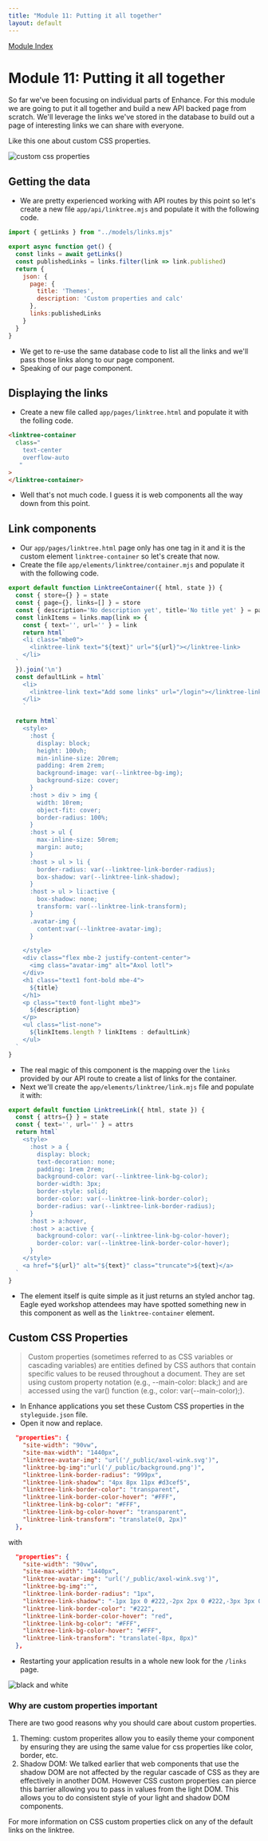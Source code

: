 ```yaml
---
title: "Module 11: Putting it all together"
layout: default
---
```


[Module Index](/enhance-workshop)

# Module 11: Putting it all together

So far we've been focusing on individual parts of Enhance. For this module we are going to put it all together and build a new API backed page from scratch. We'll leverage the links we've stored in the database to build out a page of interesting links we can share with everyone.

Like this one about custom CSS properties.

![custom css properties](./images/linktree.png)

## Getting the data

- We are pretty experienced working with API routes by this point so let's create a new file `app/api/linktree.mjs` and populate it with the following code.

```javascript
import { getLinks } from "../models/links.mjs"

export async function get() {
  const links = await getLinks()
  const publishedLinks = links.filter(link => link.published)
  return {
    json: {
      page: {
        title: 'Themes',
        description: 'Custom properties and calc'
      },
      links:publishedLinks
    }
  }
}
```
- We get to re-use the same database code to list all the links and we'll pass those links along to our page component.
- Speaking of our page component.

## Displaying the links

- Create a new file called `app/pages/linktree.html` and populate it with the folling code.

```html
<linktree-container
  class="
    text-center
    overflow-auto
   "
>
</linktree-container>
```

- Well that's not much code. I guess it is web components all the way down from this point.

## Link components

- Our `app/pages/linktree.html` page only has one tag in it and it is the custom element `linktree-container` so let's create that now.
- Create the file `app/elements/linktree/container.mjs` and populate it with the following code.

```javascript
export default function LinktreeContainer({ html, state }) {
  const { store={} } = state
  const { page={}, links=[] } = store
  const { description='No description yet', title='No title yet' } = page
  const linkItems = links.map(link => {
    const { text='', url='' } = link
    return html`
    <li class="mbe0">
      <linktree-link text="${text}" url="${url}"></linktree-link>
    </li>
  `
  }).join('\n')
  const defaultLink = html`
    <li>
      <linktree-link text="Add some links" url="/login"></linktree-link>
    </li>
    `

  return html`
    <style>
      :host {
        display: block;
        height: 100vh;
        min-inline-size: 20rem;
        padding: 4rem 2rem;
        background-image: var(--linktree-bg-img);
        background-size: cover;
      }
      :host > div > img {
        width: 10rem;
        object-fit: cover;
        border-radius: 100%;
      }
      :host > ul {
        max-inline-size: 50rem;
        margin: auto;
      }
      :host > ul > li {
        border-radius: var(--linktree-link-border-radius);
        box-shadow: var(--linktree-link-shadow);
      }
      :host > ul > li:active {
        box-shadow: none;
        transform: var(--linktree-link-transform);
      }
      .avatar-img {
        content:var(--linktree-avatar-img);
      }

    </style>
    <div class="flex mbe-2 justify-content-center">
      <img class="avatar-img" alt="Axol lotl">
    </div>
    <h1 class="text1 font-bold mbe-4">
      ${title}
    </h1>
    <p class="text0 font-light mbe3">
      ${description}
    </p>
    <ul class="list-none">
      ${linkItems.length ? linkItems : defaultLink}
    </ul>
  `
}
```

- The real magic of this component is the mapping over the `links` provided by our API route to create a list of links for the container.
- Next we'll create the `app/elements/linktree/link.mjs` file and populate it with:

```javascript
export default function LinktreeLink({ html, state }) {
  const { attrs={} } = state
  const { text='', url='' } = attrs
  return html`
    <style>
      :host > a {
        display: block;
        text-decoration: none;
        padding: 1rem 2rem;
        background-color: var(--linktree-link-bg-color);
        border-width: 3px;
        border-style: solid;
        border-color: var(--linktree-link-border-color);
        border-radius: var(--linktree-link-border-radius);
      }
      :host > a:hover,
      :host > a:active {
        background-color: var(--linktree-link-bg-color-hover);
        border-color: var(--linktree-link-border-color-hover);
      }
    </style>
    <a href="${url}" alt="${text}" class="truncate">${text}</a>
  `
}
```

- The element itself is quite simple as it just returns an styled anchor tag. Eagle eyed workshop attendees may have spotted something new in this component as well as the `linktree-container` element.

## Custom CSS Properties

> Custom properties (sometimes referred to as CSS variables or cascading variables) are entities defined by CSS authors that contain specific values to be reused throughout a document. They are set using custom property notation (e.g., --main-color: black;) and are accessed using the var() function (e.g., color: var(--main-color);).

- In Enhance applications you set these Custom CSS properties in the `styleguide.json` file.
- Open it now and replace.

```json
  "properties": {
    "site-width": "90vw",
    "site-max-width": "1440px",
    "linktree-avatar-img": "url('/_public/axol-wink.svg')",
    "linktree-bg-img":"url('/_public/background.png')",
    "linktree-link-border-radius": "999px",
    "linktree-link-shadow": "4px 8px 11px #d3cef5",
    "linktree-link-border-color": "transparent",
    "linktree-link-border-color-hover": "#FFF",
    "linktree-link-bg-color": "#FFF",
    "linktree-link-bg-color-hover": "transparent",
    "linktree-link-transform": "translate(0, 2px)"
  },
```

with

```json
  "properties": {
    "site-width": "90vw",
    "site-max-width": "1440px",
    "linktree-avatar-img": "url('/_public/axol-wink.svg')",
    "linktree-bg-img":"",
    "linktree-link-border-radius": "1px",
    "linktree-link-shadow": "-1px 1px 0 #222,-2px 2px 0 #222,-3px 3px 0 #222,-4px 4px 0 #222,-5px 5px 0 #222,-6px 6px 0 #222,-7px 7px 0 #222,-8px 8px 0 #222",
    "linktree-link-border-color": "#222",
    "linktree-link-border-color-hover": "red",
    "linktree-link-bg-color": "#FFF",
    "linktree-link-bg-color-hover": "#FFF",
    "linktree-link-transform": "translate(-8px, 8px)"
  },
```

- Restarting your application results in a whole new look for the `/links` page.

![black and white](./images/linktree-bw.png)

### Why are custom properties important

There are two good reasons why you should care about custom properties.

1. Theming: custom properites allow you to easily theme your component by ensuring they are using the same value for css properties like color, border, etc.
2. Shadow DOM: We talked earlier that web components that use the shadow DOM are not affected by the regular cascade of CSS as they are effectively in another DOM. However CSS custom properties can pierce this barrier allowing you to pass in values from the light DOM. This allows you to do consistent style of your light and shadow DOM components.

For more information on CSS custom properties click on any of the default links on the linktree.
